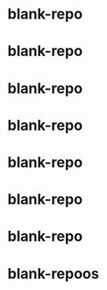 # blank-repo

# blank-repo

# blank-repo

# blank-repo

# blank-repo

# blank-repo

# blank-repo

# blank-repoos

